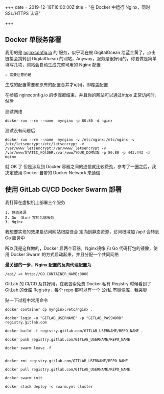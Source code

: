 +++
date = 2019-12-16T16:00:00Z
title = "在 Docker 中运行 Nginx，同时 SSL/HTTPS 认证"

+++
## Docker 单服务部署
我用的是 [nginxconfig.io](nginxconfig.io) 的 服务，似乎现在被 DigitalOcean 给蓝金黄了，点击链接会跳转到 DigitalOcean 的网站，Anyway，服务是很好用的，你要做是简单填写几项，网站会自动生成完整可用的 Nginx 配置

	⚠️ 需要注意的是

生成的配置需要和原有的配置合并才可用，即覆盖配置

在参照 nginxconfig.io 的步骤都结束，并且你的网站可以通过https 正常访问时，然后

测试网络

`docker run --rm --name  mynginx -p 80:80 -d nginx`

测试没有问题后

`docker run --rm --name  mynginx -v /etc/nginx:/etc/nginx -v /etc/letsencrypt:/etc/letsencrypt -v /var/www/_letsencrypt:/var/www/_letsencrypt -v /var/www/STATIC_FOlDER:/var/www/YOUR_DOMAIN -p 80:80 -p 443:443 -d nginx`

就 OK 了 
但是涉及到 Docker 容器之间的通信就比较费劲，参考了一圈之后，我决定使用 Docker 自带的 Docker Network 来通信

## 使用 GitLab CI/CD Docker Swarm 部署

我打算在虚拟机上部署三个服务
	
	1. 静态资源
	2. Go （Gin）写的后端服务
	3. Nginx

我想要实现的效果是访问网站根路径会 定向到静态资源，访问根域加 /api/ 会转到 Go 服务中

所以我是这样做的，Docker 启两个容器，Nginx镜像 和 Go 代码打包的镜像，使用 Docker Swarm 的方式启动起来，并且分配一个共同网络

**最关键的一步，Nginx 配置的反向代理配置为**

```
/api/ => http://GO_CONTAINER_NAME:8080
```

GitLab 的 CI/CD 及其好用，在我苦索免费 Docker 私有 Registry 时候看到了 GitLab 的仓库 Registry，每个 repo 都可以有一个 公/私 有镜像库，我哭廖

贴一下过程中常用命令

```
docker container cp mynginx:/etc/nginx .

docker login -u "GITLAB_USERNAME" -p "GITLAB_PASSWORD" registry.gitlab.com

docker build -t registry.gitlab.com/GITLAB_USERNAME/REPO_NAME .

docker push registry.gitlab.com/GITLAB_USERNAME/REPO_NAME

docker swarm leave -f


docker rmi registry.gitlab.com/GITLAB_USERNAME/REPO_NAME

docker pull registry.gitlab.com/GITLAB_USERNAME/REPO_NAME

docker swarm init

docker stack deploy -c swarm.yml cluster

```


